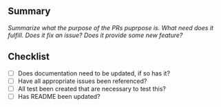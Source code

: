 ## Summary
_Summarize what the purpose of the PRs puprpose is. What need does it fulfill. Does it fix an issue? Does it provide some new feature?_

## Checklist

- [ ] Does documentation need to be updated, if so has it?
- [ ] Have all appropriate issues been referenced?
- [ ] All test been created that are necessary to test this?
- [ ] Has README been updated?

